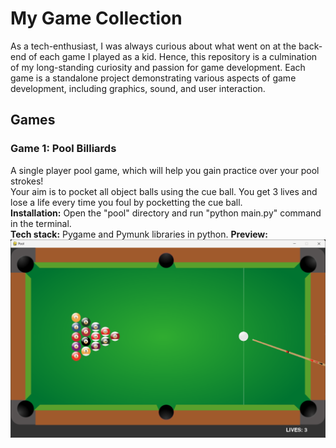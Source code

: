 # My Game Collection
As a tech-enthusiast, I was always curious about what went on at the back-end of each game I played as a kid. 
Hence, this repository is a culmination of my long-standing curiosity and passion for game development.
Each game is a standalone project demonstrating various aspects of game development, including graphics, sound, and user interaction.

## Games

### Game 1: Pool Billiards
A single player pool game, which will help you gain practice over your pool strokes!<br>
Your aim is to pocket all object balls using the cue ball. You get 3 lives and lose a life every time you foul by pocketting the cue ball.<br>
<b>Installation:</b> Open the "pool" directory and run "python main.py" command in the terminal.<br>
<b>Tech stack:</b> Pygame and Pymunk libraries in python.
<b>Preview:</b><br>
![pool](./images/pool_preview.png)
